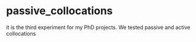 # passive_collocations
it is the third experiment for my PhD projects.
We tested passive and active collocations
